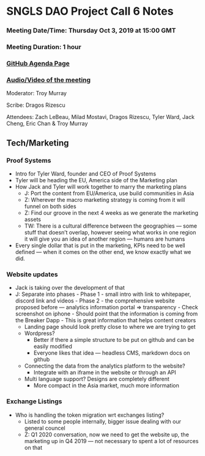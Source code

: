 # SNGLS DAO Project Call 6 Notes

### Meeting Date/Time: Thursday Oct 3, 2019 at 15:00 GMT
### Meeting Duration: 1 hour
### [GitHub Agenda Page](https://github.com/SingularDTV/snglsdao-pm/issues/8)
### [Audio/Video of the meeting]()
Moderator: Troy Murray

Scribe: Dragos Rizescu

Attendees: Zach LeBeau, Milad Mostavi, Dragos Rizescu, Tyler Ward, Jack Cheng, Eric Chan & Troy Murray

## Tech/Marketing

### Proof Systems
- Intro for Tyler Ward, founder and CEO of Proof Systems
- Tyler will be heading the EU, America side of the Marketing plan
- How Jack and Tyler will work together to marry the marketing plans
    - J: Port the content from EU/America, use build communities in Asia
    - Z: Wherever the macro marketing strategy is coming from it will funnel on both sides
    - Z: Find our groove in the next 4 weeks as we generate the marketing assets
    - TW: There is a cultural difference between the geographies — some stuff that doesn’t overlap, however seeing what works in one region it will give you an idea of another region — humans are humans
- Every single dollar that is put in the marketing, KPIs need to be well defined — when it comes on the other end, we know exactly what we did.

### Website updates
- Jack is taking over the development of that
- J: Separate into phases
        - Phase 1 - small intro with link to whitepaper, discord link and videos
        - Phase 2 - the comprehensive website proposed before — analytics information portal => transparency
            - Check screenshot on iphone
            - Should point that the information is coming from the Breaker Dapp
            - This is great information that helps content creators
    - Landing page should look pretty close to where we are trying to get
    - Wordpress?
        - Better if there a simple structure to be put on github and can be easily modified
        - Everyone likes that idea — headless CMS, markdown docs on github
    - Connecting the data from the analytics platform to the website?
        - Integrate with an iframe in the website or through an API
    - Multi language support? Designs are completely different
         - More compact in the Asia market, much more information
    
### Exchange Listings
- Who is handling the token migration wrt exchanges listing?
    - Listed to some people internally, bigger issue dealing with our general councel
    - Z: Q1 2020 conversation, now we need to get the website up, the marketing up in Q4 2019 — not necessary to spent a lot of resources on that



